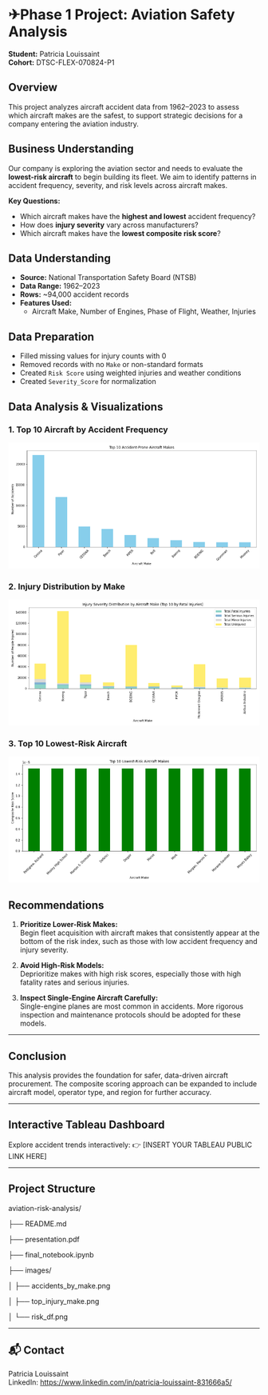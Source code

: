 # ✈Phase 1 Project: Aviation Safety Analysis

**Student:** Patricia Louissaint  
**Cohort:** DTSC-FLEX-070824-P1

## Overview

This project analyzes aircraft accident data from 1962–2023 to assess which aircraft makes are the safest, to support strategic decisions for a company entering the aviation industry.

## Business Understanding

Our company is exploring the aviation sector and needs to evaluate the **lowest-risk aircraft** to begin building its fleet. We aim to identify patterns in accident frequency, severity, and risk levels across aircraft makes.

**Key Questions:**
- Which aircraft makes have the **highest and lowest** accident frequency?
- How does **injury severity** vary across manufacturers?
- Which aircraft makes have the **lowest composite risk score**?

## Data Understanding

- **Source:** National Transportation Safety Board (NTSB)
- **Data Range:** 1962–2023
- **Rows:** ~94,000 accident records
- **Features Used:**
  - Aircraft Make, Number of Engines, Phase of Flight, Weather, Injuries

## Data Preparation

- Filled missing values for injury counts with 0
- Removed records with no `Make` or non-standard formats
- Created `Risk Score` using weighted injuries and weather conditions
- Created `Severity_Score` for normalization

## Data Analysis & Visualizations

### 1. Top 10 Aircraft by Accident Frequency  
![Accidents by Make](images/accidents_by_make.png)

### 2. Injury Distribution by Make  
![Top Injury Makes](images/top_injury_make.png)

### 3. Top 10 Lowest-Risk Aircraft  
![Lowest Risk Aircraft](images/risk_df.png)

## Recommendations

1. **Prioritize Lower-Risk Makes:**  
   Begin fleet acquisition with aircraft makes that consistently appear at the bottom of the risk index, such as those with low accident frequency and injury severity.

2. **Avoid High-Risk Models:**  
   Deprioritize makes with high risk scores, especially those with high fatality rates and serious injuries.

3. **Inspect Single-Engine Aircraft Carefully:**  
   Single-engine planes are most common in accidents. More rigorous inspection and maintenance protocols should be adopted for these models.

---

## Conclusion

This analysis provides the foundation for safer, data-driven aircraft procurement. The composite scoring approach can be expanded to include aircraft model, operator type, and region for further accuracy.

---

## Interactive Tableau Dashboard

Explore accident trends interactively:
👉 [INSERT YOUR TABLEAU PUBLIC LINK HERE]

---

## Project Structure

aviation-risk-analysis/

├──  README.md

├──  presentation.pdf

├──  final_notebook.ipynb

├──  images/

│ ├── accidents_by_make.png

│ ├── top_injury_make.png

│ └── risk_df.png



---

## 📬 Contact

Patricia Louissaint  
LinkedIn: https://www.linkedin.com/in/patricia-louissaint-831666a5/ 
